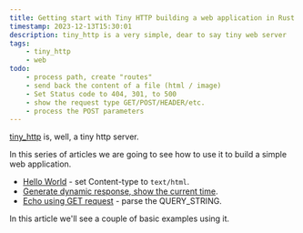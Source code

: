```yaml
---
title: Getting start with Tiny HTTP building a web application in Rust
timestamp: 2023-12-13T15:30:01
description: tiny_http is a very simple, dear to say tiny web server
tags:
    - tiny_http
    - web
todo:
    - process path, create "routes"
    - send back the content of a file (html / image)
    - Set Status code to 404, 301, to 500
    - show the request type GET/POST/HEADER/etc.
    - process the POST parameters
---
```


[tiny_http](https://crates.io/crates/tiny_http) is, well, a tiny http server.

In this series of articles we are going to see how to use it to build a simple web application.

* [Hello World](/tiny-http-hello-world) - set Content-type to `text/html`.
* [Generate dynamic response, show the current time](/tiny-http-show-current-time).
* [Echo using GET request](/tiny-http-echo-get) - parse the QUERY_STRING.


In this article we'll see a couple of basic examples using it.


